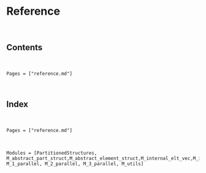 # Reference
​
## Contents
​
```@contents
Pages = ["reference.md"]
```
​
## Index
​
```@index
Pages = ["reference.md"]
```
​
```@autodocs
Modules = [PartitionedStructures, M_abstract_part_struct,M_abstract_element_struct,M_internal_elt_vec,M_internal_pv,M_elt_vec,M_elemental_elt_vec,M_elemental_pv,M_elt_mat,M_part_mat,M_part_v,M_elemental_pm,M_elemental_em,M_okoubi_koko,M_frontale, M_1_parallel, M_2_parallel, M_3_parallel, M_utils]
```